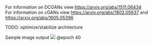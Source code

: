 For information on DCGANs view https://arxiv.org/abs/1511.06434<br />
For information on cGANs view https://arxiv.org/abs/1802.05637 and https://arxiv.org/abs/1605.05396

TODO:
optimize/stabilize architecture

Sample image output 
<img src="https://github.com/DanielLongo/cGANs/blob/master/generated_images/test-43-20592.png"/>
@epoch 40

